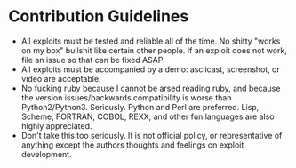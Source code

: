 # Contribution Guidelines

* All exploits must be tested and reliable all of the time. No shitty "works on my box" bullshit like certain other people. If an exploit does not work, file an issue so that can be fixed ASAP.
* All exploits must be accompanied by a demo: asciicast, screenshot, or video are acceptable.
* No fucking ruby because I cannot be arsed reading ruby, and because the version issues/backwards compatibility is worse than Python2/Python3. Seriously. Python and Perl are preferred. Lisp, Scheme, FORTRAN, COBOL, REXX, and other fun languages are also highly appreciated.
* Don't take this too seriously. It is not official policy, or representative of anything except the authors thoughts and feelings on exploit development.
